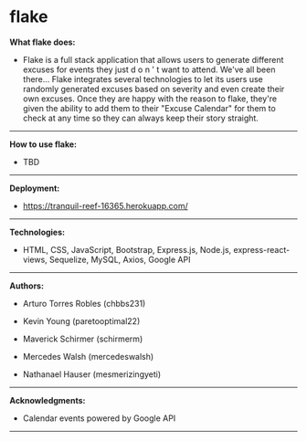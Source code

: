 # flake

**What flake does:**

- Flake is a full stack application that allows users to generate different excuses for events they just d o n ' t want to attend. We've all been there... Flake integrates several technologies to let its users use randomly generated excuses based on severity and even create their own excuses. Once they are happy with the reason to flake, they're given the ability to add them to their "Excuse Calendar" for them to check at any time so they can always keep their story straight.

---

**How to use flake:**

- TBD

---

**Deployment:**

- https://tranquil-reef-16365.herokuapp.com/

---

**Technologies:**

- HTML, CSS, JavaScript, Bootstrap, Express.js, Node.js, express-react-views, Sequelize, MySQL, Axios, Google API

---

**Authors:**

- Arturo Torres Robles (chbbs231)

- Kevin Young (paretooptimal22)

- Maverick Schirmer (schirmerm)

- Mercedes Walsh (mercedeswalsh)

- Nathanael Hauser (mesmerizingyeti)

---

**Acknowledgments:**

- Calendar events powered by Google API

---